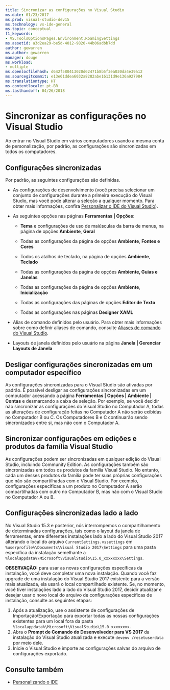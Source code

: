 ```yaml
---
title: Sincronizar as configurações no Visual Studio
ms.date: 01/23/2017
ms.prod: visual-studio-dev15
ms.technology: vs-ide-general
ms.topic: conceptual
f1_keywords:
- VS.ToolsOptionsPages.Environment.RoamingSettings
ms.assetid: a3d2ea29-be5d-4012-9820-44b06adbb7dd
author: gewarren
ms.author: gewarren
manager: douge
ms.workload:
- multiple
ms.openlocfilehash: d642f580413020d62471b8b5f3ea030da4e39a12
ms.sourcegitcommit: e13e61ddea6032a8282abe16131d9e136a927984
ms.translationtype: HT
ms.contentlocale: pt-BR
ms.lasthandoff: 04/26/2018
---
```

# <a name="synchronize-your-settings-in-visual-studio"></a>Sincronizar as configurações no Visual Studio

Ao entrar no Visual Studio em vários computadores usando a mesma conta de personalização, por padrão, as configurações são sincronizadas em todos os computadores.

## <a name="synchronized-settings"></a>Configurações sincronizadas

Por padrão, as seguintes configurações são definidas.

- As configurações de desenvolvimento (você precisa selecionar um conjunto de configurações durante a primeira execução do Visual Studio, mas você pode alterar a seleção a qualquer momento. Para obter mais informações, confira [Personalizar o IDE do Visual Studio](../ide/personalizing-the-visual-studio-ide.md)).

- As seguintes opções nas páginas **Ferramentas &#124; Opções**:

    - **Tema** e configurações de uso de maiúsculas da barra de menus, na página de opções **Ambiente**, **Geral**

    - Todas as configurações da página de opções **Ambiente**, **Fontes e Cores**

    - Todos os atalhos de teclado, na página de opções **Ambiente**, **Teclado**

    - Todas as configurações da página de opções **Ambiente, Guias e Janelas**

    - Todas as configurações da página de opções **Ambiente**, **Inicialização**

    - Todas as configurações das páginas de opções **Editor de Texto**

    - Todas as configurações nas páginas **Designer XAML**

- Alias de comando definidos pelo usuário. Para obter mais informações sobre como definir aliases de comando, consulte [Aliases de comando do Visual Studio](../ide/reference/visual-studio-command-aliases.md).

- Layouts de janela definidos pelo usuário na página **Janela &#124; Gerenciar Layouts de Janela**

## <a name="turn-off-synchronized-settings-on-a-particular-computer"></a>Desligar configurações sincronizadas em um computador específico

As configurações sincronizadas para o Visual Studio são ativadas por padrão. É possível desligar as configurações sincronizadas em um computador acessando a página **Ferramentas &#124; Opções &#124; Ambiente &#124; Contas** e desmarcando a caixa de seleção.  Por exemplo, se você decidir não sincronizar as configurações do Visual Studio no Computador A, todas as alterações de configuração feitas no Computador A não serão exibidas no Computador B ou C. Os Computadores B e C continuarão sendo sincronizados entre si, mas não com o Computador A.

## <a name="synchronize-settings-across-visual-studio-family-products-and-editions"></a>Sincronizar configurações em edições e produtos da família Visual Studio

As configurações podem ser sincronizadas em qualquer edição do Visual Studio, incluindo Community Edition. As configurações também são sincronizadas em todos os produtos da família Visual Studio. No entanto, cada um desses produtos da família pode ter suas próprias configurações que não são compartilhadas com o Visual Studio. Por exemplo, configurações específicas a um produto no Computador A serão compartilhadas com outro no Computador B, mas não com o Visual Studio no Computador A ou B.

## <a name="side-by-side-synchronized-settings"></a>Configurações sincronizadas lado a lado

No Visual Studio 15.3 e posterior, nós interrompemos o compartilhamento de determinadas configurações, tais como o layout da janela de ferramentas, entre diferentes instalações lado a lado do Visual Studio 2017 alterando o local do arquivo `CurrentSettings.vssettings` em `%userprofile%\Documents\Visual Studio 2017\Settings` para uma pasta específica da instalação semelhante a `%localappdata%\Microsoft\VisualStudio\15.0_xxxxxxxx\Settings`.

**OBSERVAÇÃO:** para usar as novas configurações específicas da instalação, você deve completar uma nova instalação. Quando você faz upgrade de uma instalação do Visual Studio 2017 existente para a versão mais atualizada, ela usará o local compartilhado existente. Se, no momento, você tiver instalações lado a lado do Visual Studio 2017, decidir atualizar e desejar usar o novo local do arquivo de configurações específicas de instalação, consulte as seguintes etapas:

1. Após a atualização, use o assistente de configurações de Importação\Exportação para exportar todas as nossas configurações existentes para um local fora da pasta `%localappdata%\Microsoft\VisualStudio\15.0_xxxxxxxx`.
2. Abra o **Prompt de Comando do Desenvolvedor para VS 2017** da instalação do Visual Studio atualizada e execute `devenv /resetuserdata` por meio dele.
3. Inicie o Visual Studio e importe as configurações salvas do arquivo de configurações exportado.

## <a name="see-also"></a>Consulte também

- [Personalizando o IDE](../ide/personalizing-the-visual-studio-ide.md)